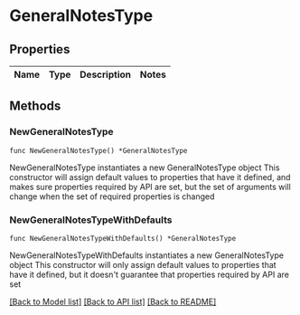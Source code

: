 # GeneralNotesType

## Properties

Name | Type | Description | Notes
------------ | ------------- | ------------- | -------------

## Methods

### NewGeneralNotesType

`func NewGeneralNotesType() *GeneralNotesType`

NewGeneralNotesType instantiates a new GeneralNotesType object
This constructor will assign default values to properties that have it defined,
and makes sure properties required by API are set, but the set of arguments
will change when the set of required properties is changed

### NewGeneralNotesTypeWithDefaults

`func NewGeneralNotesTypeWithDefaults() *GeneralNotesType`

NewGeneralNotesTypeWithDefaults instantiates a new GeneralNotesType object
This constructor will only assign default values to properties that have it defined,
but it doesn't guarantee that properties required by API are set


[[Back to Model list]](../README.md#documentation-for-models) [[Back to API list]](../README.md#documentation-for-api-endpoints) [[Back to README]](../README.md)


